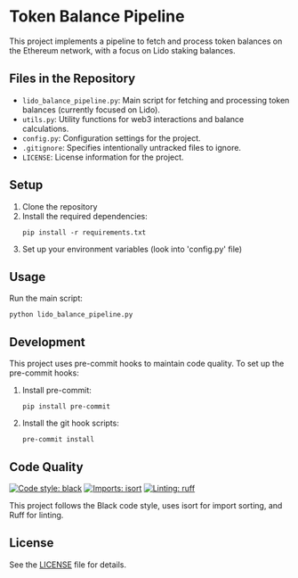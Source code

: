 # Token Balance Pipeline

This project implements a pipeline to fetch and process token balances on the Ethereum network, with a focus on Lido staking balances.

## Files in the Repository

- `lido_balance_pipeline.py`: Main script for fetching and processing token balances (currently focused on Lido).
- `utils.py`: Utility functions for web3 interactions and balance calculations.
- `config.py`: Configuration settings for the project.
- `.gitignore`: Specifies intentionally untracked files to ignore.
- `LICENSE`: License information for the project.

## Setup

1. Clone the repository
2. Install the required dependencies:
   ```
   pip install -r requirements.txt
   ```
3. Set up your environment variables (look into 'config.py' file)

## Usage

Run the main script:

```
python lido_balance_pipeline.py
```

## Development

This project uses pre-commit hooks to maintain code quality. To set up the pre-commit hooks:

1. Install pre-commit:
   ```
   pip install pre-commit
   ```
2. Install the git hook scripts:
   ```
   pre-commit install
   ```

## Code Quality

[![Code style: black](https://img.shields.io/badge/code%20style-black-000000.svg)](https://github.com/psf/black)
[![Imports: isort](https://img.shields.io/badge/%20imports-isort-%231674b1?style=flat&labelColor=ef8336)](https://pycqa.github.io/isort/)
[![Linting: ruff](https://img.shields.io/badge/linting-ruff-purple)](https://github.com/astral-sh/ruff)

This project follows the Black code style, uses isort for import sorting, and Ruff for linting.

## License

See the [LICENSE](LICENSE) file for details.

